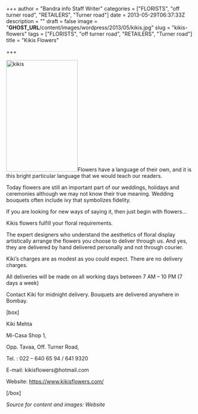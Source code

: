 +++
author = "Bandra info Staff Writer"
categories = ["FLORISTS", "off turner road", "RETAILERS", "Turner road"]
date = 2013-05-29T06:37:33Z
description = ""
draft = false
image = "__GHOST_URL__/content/images/wordpress/2013/05/kikis.jpg"
slug = "kikis-flowers"
tags = ["FLORISTS", "off turner road", "RETAILERS", "Turner road"]
title = "Kikis Flowers"

+++


<p><a href="https://i1.wp.com/bandra.info/wp-content/uploads/2013/05/kikis.jpg?ssl=1"><img loading="lazy" class="size-medium wp-image-2479 alignright" alt="kikis" src="https://i1.wp.com/bandra.info/wp-content/uploads/2013/05/kikis.jpg?resize=192%2C300&#038;ssl=1" width="192" height="300" srcset="https://i1.wp.com/bandra.info/wp-content/uploads/2013/05/kikis.jpg?resize=192%2C300&amp;ssl=1 192w, https://i1.wp.com/bandra.info/wp-content/uploads/2013/05/kikis.jpg?w=598&amp;ssl=1 598w" sizes="(max-width: 192px) 100vw, 192px" data-recalc-dims="1" /></a>Flowers have a language of their own, and it is this bright particular language that we would teach our readers.</p>
<p>Today flowers are still an important part of our weddings, holidays and ceremonies although we may not know their true meaning. Wedding bouquets often include ivy that symbolizes fidelity.</p>
<p>If you are looking for new ways of saying it, then just begin with flowers&#8230;</p>
<p>Kikis flowers fulfill your floral requirements.</p>
<p>The expert designers who understand the aesthetics of floral display artistically arrange the flowers you choose to deliver through us. And yes, they are delivered by hand delivered personally and not through courier.</p>
<p>Kiki’s charges are as modest as you could expect. There are no delivery charges.</p>
<p>All deliveries will be made on all working days between 7 AM &#8211; 10 PM (7 days a week)</p>
<p>Contact Kiki for midnight delivery. Bouquets are delivered anywhere in Bombay.</p>
<p>[box]</p>
<p>Kiki Mehta</p>
<p>Mi-Casa Shop 1,</p>
<p>Opp. Tavaa, Off. Turner Road,</p>
<p>Tel. : 022 &#8211; 640 65 94 / 641 9320</p>
<p>E-mail: kikisflowers@hotmail.com</p>
<p>Website: <a href="https://www.kikisflowers.com/">https://www.kikisflowers.com/</a></p>
<p>[/box]</p>
<p><em>Source for content and images: Website</em></p>



